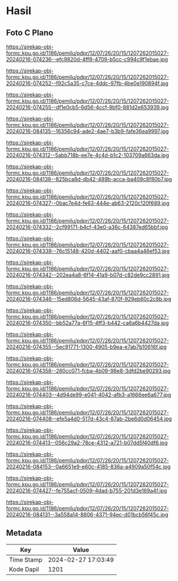 # Hasil

## Foto C Plano

https://sirekap-obj-formc.kpu.go.id/1186/pemilu/pdpr/12/07/26/20/15/1207262015027-20240216-074236--efc9820d-4ff8-4709-b5cc-c994c9f1ebae.jpg

https://sirekap-obj-formc.kpu.go.id/1186/pemilu/pdpr/12/07/26/20/15/1207262015027-20240216-074252--f92c5a35-c7ce-4ddc-97fb-4be0e190894f.jpg

https://sirekap-obj-formc.kpu.go.id/1186/pemilu/pdpr/12/07/26/20/15/1207262015027-20240216-074255--df1e0cb5-6d56-4ccf-9bf0-881d2e653939.jpg

https://sirekap-obj-formc.kpu.go.id/1186/pemilu/pdpr/12/07/26/20/15/1207262015027-20240216-084135--16356c94-ade2-4ae7-b3b9-fafe36ea9997.jpg

https://sirekap-obj-formc.kpu.go.id/1186/pemilu/pdpr/12/07/26/20/15/1207262015027-20240216-074312--5abb718b-ee7e-4c4d-b1c2-103709a663da.jpg

https://sirekap-obj-formc.kpu.go.id/1186/pemilu/pdpr/12/07/26/20/15/1207262015027-20240216-084138--825bca8d-db42-489b-acca-ba409c8f80b7.jpg

https://sirekap-obj-formc.kpu.go.id/1186/pemilu/pdpr/12/07/26/20/15/1207262015027-20240216-074327--0bac7e4d-fe63-444e-ab63-2120c120f689.jpg

https://sirekap-obj-formc.kpu.go.id/1186/pemilu/pdpr/12/07/26/20/15/1207262015027-20240216-074332--2cf99171-b4cf-43e0-a36c-64387ed65bbf.jpg

https://sirekap-obj-formc.kpu.go.id/1186/pemilu/pdpr/12/07/26/20/15/1207262015027-20240216-074338--76c15148-420d-4402-aaf0-cbaa4a46ef53.jpg

https://sirekap-obj-formc.kpu.go.id/1186/pemilu/pdpr/12/07/26/20/15/1207262015027-20240216-074342--202ea4a8-6f14-41a9-b07d-c82de9cc2891.jpg

https://sirekap-obj-formc.kpu.go.id/1186/pemilu/pdpr/12/07/26/20/15/1207262015027-20240216-074346--15ed806d-5645-43af-870f-929eb60c2c8b.jpg

https://sirekap-obj-formc.kpu.go.id/1186/pemilu/pdpr/12/07/26/20/15/1207262015027-20240216-074350--bb52a77a-6f15-4ff3-b442-ca6a6b4427da.jpg

https://sirekap-obj-formc.kpu.go.id/1186/pemilu/pdpr/12/07/26/20/15/1207262015027-20240216-074355--5ec91771-1300-4905-b9ea-e7ab7b10616f.jpg

https://sirekap-obj-formc.kpu.go.id/1186/pemilu/pdpr/12/07/26/20/15/1207262015027-20240216-074358--260cc071-fcba-4b09-98e8-3dfd2be90293.jpg

https://sirekap-obj-formc.kpu.go.id/1186/pemilu/pdpr/12/07/26/20/15/1207262015027-20240216-074403--4d94de99-e041-4042-afb3-a1666ee6a677.jpg

https://sirekap-obj-formc.kpu.go.id/1186/pemilu/pdpr/12/07/26/20/15/1207262015027-20240216-074408--efe5a4d0-517d-43c4-87ab-2be6d0d06454.jpg

https://sirekap-obj-formc.kpu.go.id/1186/pemilu/pdpr/12/07/26/20/15/1207262015027-20240216-074413--056c29a2-78ce-4312-a721-b07dd5f40df6.jpg

https://sirekap-obj-formc.kpu.go.id/1186/pemilu/pdpr/12/07/26/20/15/1207262015027-20240216-084153--0a6651e9-e60c-4185-836a-a4909a50f54c.jpg

https://sirekap-obj-formc.kpu.go.id/1186/pemilu/pdpr/12/07/26/20/15/1207262015027-20240216-074427--fe755acf-0509-4dad-b755-201d3e169a4f.jpg

https://sirekap-obj-formc.kpu.go.id/1186/pemilu/pdpr/12/07/26/20/15/1207262015027-20240216-084131--3a558a14-8806-4371-94ec-d01bcb56f45c.jpg


## Metadata

| Key        | Value               |
| ---------- | ------------------- |
| Time Stamp | 2024-02-27 17:03:49 |
| Kode Dapil | 1201                |



